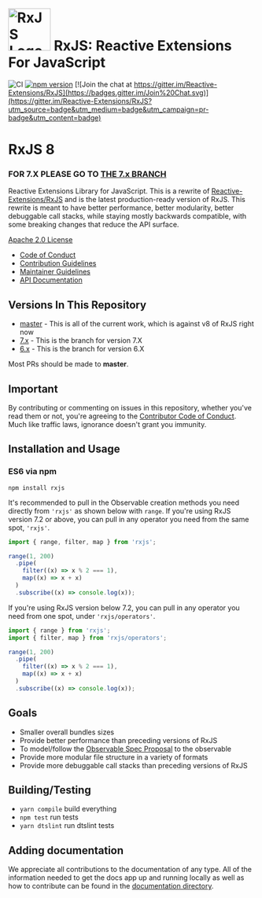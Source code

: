 # <img src="apps/rxjs.dev/src/assets/images/logos/Rx_Logo_S.png" alt="RxJS Logo" width="86" height="86"> RxJS: Reactive Extensions For JavaScript

![CI](https://github.com/reactivex/rxjs/workflows/CI/badge.svg)
[![npm version](https://badge.fury.io/js/rxjs.svg)](http://badge.fury.io/js/rxjs)
[![Join the chat at https://gitter.im/Reactive-Extensions/RxJS](https://badges.gitter.im/Join%20Chat.svg)](https://gitter.im/Reactive-Extensions/RxJS?utm_source=badge&utm_medium=badge&utm_campaign=pr-badge&utm_content=badge)

# RxJS 8

### FOR 7.X PLEASE GO TO [THE 7.x BRANCH](https://github.com/ReactiveX/rxjs/tree/7.x)

Reactive Extensions Library for JavaScript. This is a rewrite of [Reactive-Extensions/RxJS](https://github.com/Reactive-Extensions/RxJS) and is the latest production-ready version of RxJS. This rewrite is meant to have better performance, better modularity, better debuggable call stacks, while staying mostly backwards compatible, with some breaking changes that reduce the API surface.

[Apache 2.0 License](LICENSE.txt)

- [Code of Conduct](CODE_OF_CONDUCT.md)
- [Contribution Guidelines](CONTRIBUTING.md)
- [Maintainer Guidelines](apps/rxjs.dev/content/maintainer-guidelines.md)
- [API Documentation](https://rxjs.dev/)

## Versions In This Repository

- [master](https://github.com/ReactiveX/rxjs/commits/master) - This is all of the current work, which is against v8 of RxJS right now
- [7.x](https://github.com/ReactiveX/rxjs/tree/7.x) - This is the branch for version 7.X
- [6.x](https://github.com/ReactiveX/rxjs/tree/6.x) - This is the branch for version 6.X

Most PRs should be made to **master**.

## Important

By contributing or commenting on issues in this repository, whether you've read them or not, you're agreeing to the [Contributor Code of Conduct](CODE_OF_CONDUCT.md). Much like traffic laws, ignorance doesn't grant you immunity.

## Installation and Usage

### ES6 via npm

```shell
npm install rxjs
```

It's recommended to pull in the Observable creation methods you need directly from `'rxjs'` as shown below with `range`.
If you're using RxJS version 7.2 or above, you can pull in any operator you need from the same spot, `'rxjs'`.

```ts
import { range, filter, map } from 'rxjs';

range(1, 200)
  .pipe(
    filter((x) => x % 2 === 1),
    map((x) => x + x)
  )
  .subscribe((x) => console.log(x));
```

If you're using RxJS version below 7.2, you can pull in any operator you need from one spot, under `'rxjs/operators'`.

```ts
import { range } from 'rxjs';
import { filter, map } from 'rxjs/operators';

range(1, 200)
  .pipe(
    filter((x) => x % 2 === 1),
    map((x) => x + x)
  )
  .subscribe((x) => console.log(x));
```

## Goals

- Smaller overall bundles sizes
- Provide better performance than preceding versions of RxJS
- To model/follow the [Observable Spec Proposal](https://github.com/zenparsing/es-observable) to the observable
- Provide more modular file structure in a variety of formats
- Provide more debuggable call stacks than preceding versions of RxJS

## Building/Testing

- `yarn compile` build everything
- `npm test` run tests
- `yarn dtslint` run dtslint tests

## Adding documentation

We appreciate all contributions to the documentation of any type. All of the information needed to get the docs app up and running locally as well as how to contribute can be found in the [documentation directory](apps/rxjs.dev).
